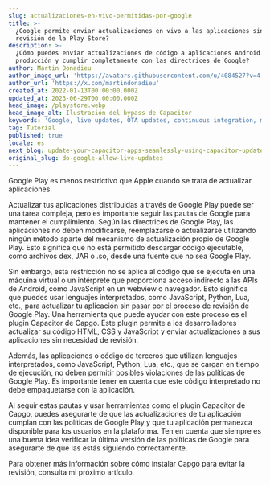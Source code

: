 ```yaml
---
slug: actualizaciones-en-vivo-permitidas-por-google
title: >-
  ¿Google permite enviar actualizaciones en vivo a las aplicaciones sin la
  revisión de la Play Store?
description: >-
  ¿Cómo puedes enviar actualizaciones de código a aplicaciones Android en
  producción y cumplir completamente con las directrices de Google?
author: Martin Donadieu
author_image_url: 'https://avatars.githubusercontent.com/u/4084527?v=4'
author_url: 'https://x.com/martindonadieu'
created_at: 2022-01-13T00:00:00.000Z
updated_at: 2023-06-29T00:00:00.000Z
head_image: /playstore.webp
head_image_alt: Ilustración del bypass de Capacitor
keywords: 'Google, live updates, OTA updates, continuous integration, mobile app updates'
tag: Tutorial
published: true
locale: es
next_blog: update-your-capacitor-apps-seamlessly-using-capacitor-updater
original_slug: do-google-allow-live-updates
---
```

Google Play es menos restrictivo que Apple cuando se trata de actualizar aplicaciones.

Actualizar tus aplicaciones distribuidas a través de Google Play puede ser una tarea compleja, pero es importante seguir las pautas de Google para mantener el cumplimiento. Según las directrices de Google Play, las aplicaciones no deben modificarse, reemplazarse o actualizarse utilizando ningún método aparte del mecanismo de actualización propio de Google Play. Esto significa que no está permitido descargar código ejecutable, como archivos dex, JAR o .so, desde una fuente que no sea Google Play.

Sin embargo, esta restricción no se aplica al código que se ejecuta en una máquina virtual o un intérprete que proporciona acceso indirecto a las APIs de Android, como JavaScript en un webview o navegador. Esto significa que puedes usar lenguajes interpretados, como JavaScript, Python, Lua, etc., para actualizar tu aplicación sin pasar por el proceso de revisión de Google Play. Una herramienta que puede ayudar con este proceso es el plugin Capacitor de Capgo. Este plugin permite a los desarrolladores actualizar su código HTML, CSS y JavaScript y enviar actualizaciones a sus aplicaciones sin necesidad de revisión.

Además, las aplicaciones o código de terceros que utilizan lenguajes interpretados, como JavaScript, Python, Lua, etc., que se cargan en tiempo de ejecución, no deben permitir posibles violaciones de las políticas de Google Play. Es importante tener en cuenta que este código interpretado no debe empaquetarse con la aplicación.

Al seguir estas pautas y usar herramientas como el plugin Capacitor de Capgo, puedes asegurarte de que las actualizaciones de tu aplicación cumplan con las políticas de Google Play y que tu aplicación permanezca disponible para los usuarios en la plataforma. Ten en cuenta que siempre es una buena idea verificar la última versión de las políticas de Google para asegurarte de que las estás siguiendo correctamente.

Para obtener más información sobre cómo instalar Capgo para evitar la revisión, consulta mi próximo artículo.
